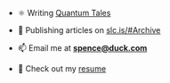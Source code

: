 - ⚛️ Writing [Quantum Tales](https://quantumtales.org)

- 📝 Publishing articles on [slc.is/#Archive](https://slc.is/#Archive)

- 📫 Email me at [**spence@duck.com**](mailto:spence@duck.com)

- 📄 Check out my [resume](https://slc.is/data/resume/resume.pdf)
